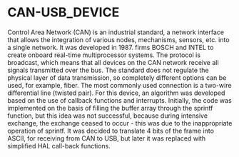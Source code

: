 # CAN-USB_DEVICE
Control Area Network (CAN) is an industrial standard, a network interface that allows the integration of various nodes, mechanisms, sensors, etc. into a single network. It was developed in 1987. firms BOSCH and INTEL to create onboard real-time multiprocessor systems. The protocol is broadcast, which means that all devices on the CAN network receive all signals transmitted over the bus. The standard does not regulate the physical layer of data transmission, so completely different options can be used, for example, fiber. The most commonly used connection is a two-wire differential line (twisted pair).
For this device, an algorithm was developed based on the use of callback functions and interrupts. Initially, the code was implemented on the basis of filling the buffer array through the sprintf function, but this idea was not successful, because during intensive exchange, the exchange ceased to occur - this was due to the inappropriate operation of sprintf. It was decided to translate 4 bits of the frame into ASCII, for receiving from CAN to USB, but later it was replaced with simplified HAL call-back functions.
